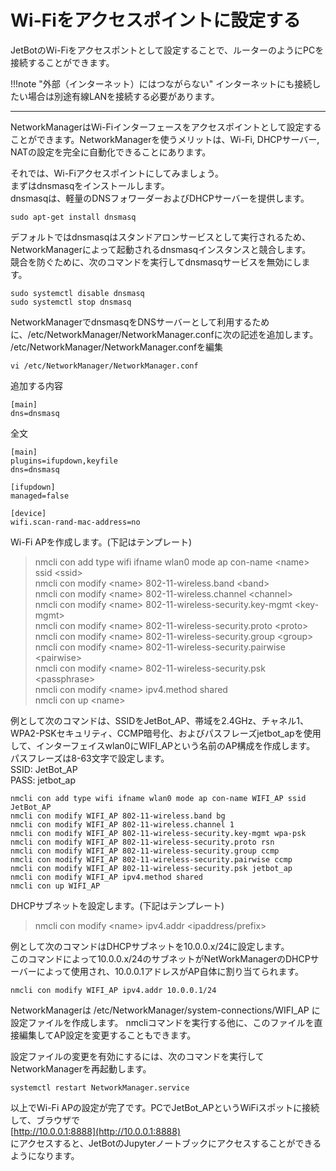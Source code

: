 # Wi-Fiをアクセスポイントに設定する
JetBotのWi-Fiをアクセスポントとして設定することで、ルーターのようにPCを接続することができます。  

!!!note "外部（インターネット）にはつながらない"
	インターネットにも接続したい場合は別途有線LANを接続する必要があります。

<hr>
NetworkManagerはWi-Fiインターフェースをアクセスポイントとして設定することができます。NetworkManagerを使うメリットは、Wi-Fi, DHCPサーバー,　NATの設定を完全に自動化できることにあります。

それでは、Wi-Fiアクセスポイントにしてみましょう。  
まずはdnsmasqをインストールします。  
dnsmasqは、軽量のDNSフォワーダーおよびDHCPサーバーを提供します。  
```
sudo apt-get install dnsmasq
```

デフォルトではdnsmasqはスタンドアロンサービスとして実行されるため、NetworkManagerによって起動されるdnsmasqインスタンスと競合します。  
競合を防ぐために、次のコマンドを実行してdnsmasqサービスを無効にします。  
```
sudo systemctl disable dnsmasq
sudo systemctl stop dnsmasq
```

NetworkManagerでdnsmasqをDNSサーバーとして利用するために、/etc/NetworkManager/NetworkManager.confに次の記述を追加します。  
/etc/NetworkManager/NetworkManager.confを編集
```
vi /etc/NetworkManager/NetworkManager.conf
```
追加する内容
```
[main]
dns=dnsmasq
```
全文
```
[main]
plugins=ifupdown,keyfile
dns=dnsmasq

[ifupdown]
managed=false

[device]
wifi.scan-rand-mac-address=no
```

Wi-Fi APを作成します。(下記はテンプレート)
> nmcli con add type wifi ifname wlan0 mode ap con-name &lt;name&gt; ssid &lt;ssid&gt;  
> nmcli con modify &lt;name&gt; 802-11-wireless.band &lt;band&gt;  
> nmcli con modify &lt;name&gt; 802-11-wireless.channel &lt;channel&gt;  
> nmcli con modify &lt;name&gt; 802-11-wireless-security.key-mgmt &lt;key-mgmt&gt;  
> nmcli con modify &lt;name&gt; 802-11-wireless-security.proto &lt;proto&gt;  
> nmcli con modify &lt;name&gt; 802-11-wireless-security.group &lt;group&gt;  
> nmcli con modify &lt;name&gt; 802-11-wireless-security.pairwise &lt;pairwise&gt;  
> nmcli con modify &lt;name&gt; 802-11-wireless-security.psk &lt;passphrase&gt;  
> nmcli con modify &lt;name&gt; ipv4.method shared  
> nmcli con up &lt;name&gt;  

例として次のコマンドは、SSIDをJetBot_AP、帯域を2.4GHz、チャネル1、WPA2-PSKセキュリティ、CCMP暗号化、およびパスフレーズjetbot_apを使用して、インターフェイスwlan0にWIFI_APという名前のAP構成を作成します。  
パスフレーズは8-63文字で設定します。  
SSID: JetBot_AP  
PASS: jetbot_ap  
```
nmcli con add type wifi ifname wlan0 mode ap con-name WIFI_AP ssid JetBot_AP
nmcli con modify WIFI_AP 802-11-wireless.band bg
nmcli con modify WIFI_AP 802-11-wireless.channel 1
nmcli con modify WIFI_AP 802-11-wireless-security.key-mgmt wpa-psk
nmcli con modify WIFI_AP 802-11-wireless-security.proto rsn
nmcli con modify WIFI_AP 802-11-wireless-security.group ccmp
nmcli con modify WIFI_AP 802-11-wireless-security.pairwise ccmp
nmcli con modify WIFI_AP 802-11-wireless-security.psk jetbot_ap
nmcli con modify WIFI_AP ipv4.method shared
nmcli con up WIFI_AP
```

DHCPサブネットを設定します。(下記はテンプレート)  
> nmcli con modify &lt;name&gt; ipv4.addr &lt;ipaddress/prefix&gt;  

例として次のコマンドはDHCPサブネットを10.0.0.x/24に設定します。  
このコマンドによって10.0.0.x/24のサブネットがNetWorkManagerのDHCPサーバーによって使用され、10.0.0.1アドレスがAP自体に割り当てられます。  
```
nmcli con modify WIFI_AP ipv4.addr 10.0.0.1/24
```

NetworkManagerは /etc/NetworkManager/system-connections/WIFI_AP に設定ファイルを作成します。
nmcliコマンドを実行する他に、このファイルを直接編集してAP設定を変更することもできます。

設定ファイルの変更を有効にするには、次のコマンドを実行してNetworkManagerを再起動します。
```
systemctl restart NetworkManager.service
```

以上でWi-Fi APの設定が完了です。PCでJetBot_APというWiFiスポットに接続して、ブラウザで  
[http://10.0.0.1:8888](http://10.0.0.1:8888)  
にアクセスすると、JetBotのJupyterノートブックにアクセスすることができるようになります。

